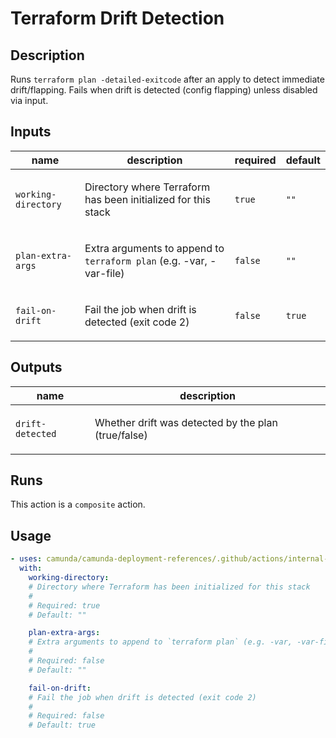 # Terraform Drift Detection

## Description

Runs `terraform plan -detailed-exitcode` after an apply to detect immediate drift/flapping.
Fails when drift is detected (config flapping) unless disabled via input.


## Inputs

| name | description | required | default |
| --- | --- | --- | --- |
| `working-directory` | <p>Directory where Terraform has been initialized for this stack</p> | `true` | `""` |
| `plan-extra-args` | <p>Extra arguments to append to <code>terraform plan</code> (e.g. -var, -var-file)</p> | `false` | `""` |
| `fail-on-drift` | <p>Fail the job when drift is detected (exit code 2)</p> | `false` | `true` |


## Outputs

| name | description |
| --- | --- |
| `drift-detected` | <p>Whether drift was detected by the plan (true/false)</p> |


## Runs

This action is a `composite` action.

## Usage

```yaml
- uses: camunda/camunda-deployment-references/.github/actions/internal-terraform-drift-detect@main
  with:
    working-directory:
    # Directory where Terraform has been initialized for this stack
    #
    # Required: true
    # Default: ""

    plan-extra-args:
    # Extra arguments to append to `terraform plan` (e.g. -var, -var-file)
    #
    # Required: false
    # Default: ""

    fail-on-drift:
    # Fail the job when drift is detected (exit code 2)
    #
    # Required: false
    # Default: true
```
